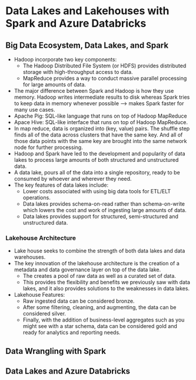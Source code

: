 # Data Lakes and Lakehouses with Spark and Azure Databricks
## Big Data Ecosystem, Data Lakes, and Spark
- Hadoop incorporate two key components:
    - The Hadoop Distributed File System (or HDFS) provides distributed storage with high-throughput access to data.
    - MapReduce provides a way to conduct massive parallel processing for large amounts of data.
- The major difference between Spark and Hadoop is how they use memory. Hadoop writes intermediate results to disk whereas Spark tries to keep data in memory whenever possible --> makes Spark faster for many use cases.
- Apache Pig: SQL-like language that runs on top of Hadoop MapReduce
- Apace Hive: SQL-like interface that runs on top of Hadoop MapReduce.
- In map reduce, data is organized into (key, value) pairs. The shuffle step finds all of the data across clusters that have the same key. And all of those data points with the same key are brought into the same network node for further processing.
- Hadoop and Spark have led to the development and popularity of data lakes to process large amounts of both structured and unstructured data.
- A data lake, pours all of the data into a single repository, ready to be consumed by whoever and wherever they need.
- The key features of data lakes include:
    -  Lower costs associated with using big data tools for ETL/ELT operations.
    - Data lakes provides schema-on-read rather than schema-on-write which lowers the cost and work of ingesting large amounts of data.
    - Data lakes provides support for structured, semi-structured and unstructured data.
### Lakehouse Architecture
- Lake house seeks to combine the strength of both data lakes and data warehouses.
- The key innovation of the lakehouse architecture is the creation of a metadata and data governance layer on top of the data lake.
    - The creates a pool of raw data as well as a curated set of data.
    - This provides the flexibility and benefits we previously saw with data lakes, and it also provides solutions to the weaknesses in data lakes.
- Lakehouse Features:
    - Raw ingested data can be considered bronze.
    - After some filtering, cleaning, and augmenting, the data can be considered silver.
    - Finally, with the addition of business-level aggregates such as you might see with a star schema, data can be considered gold and ready for analytics and reporting needs.


## Data Wrangling with Spark
## Data Lakes and Azure Databricks